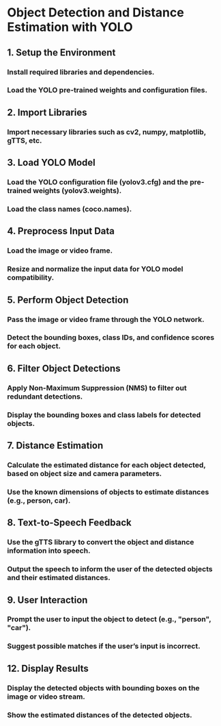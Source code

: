 # Object Detection and Distance Estimation with YOLO
## 1. Setup the Environment
### Install required libraries and dependencies.
### Load the YOLO pre-trained weights and configuration files.
## 2. Import Libraries
### Import necessary libraries such as cv2, numpy, matplotlib, gTTS, etc.
## 3. Load YOLO Model
### Load the YOLO configuration file (yolov3.cfg) and the pre-trained weights (yolov3.weights).
### Load the class names (coco.names).
## 4. Preprocess Input Data
### Load the image or video frame.
### Resize and normalize the input data for YOLO model compatibility.
## 5. Perform Object Detection
### Pass the image or video frame through the YOLO network.
### Detect the bounding boxes, class IDs, and confidence scores for each object.
## 6. Filter Object Detections
### Apply Non-Maximum Suppression (NMS) to filter out redundant detections.
### Display the bounding boxes and class labels for detected objects.
## 7. Distance Estimation
### Calculate the estimated distance for each object detected, based on object size and camera parameters.
### Use the known dimensions of objects to estimate distances (e.g., person, car).
## 8. Text-to-Speech Feedback
### Use the gTTS library to convert the object and distance information into speech.
### Output the speech to inform the user of the detected objects and their estimated distances.
## 9. User Interaction
### Prompt the user to input the object to detect (e.g., "person", "car").
### Suggest possible matches if the user’s input is incorrect.
## 12. Display Results
### Display the detected objects with bounding boxes on the image or video stream.
### Show the estimated distances of the detected objects.

